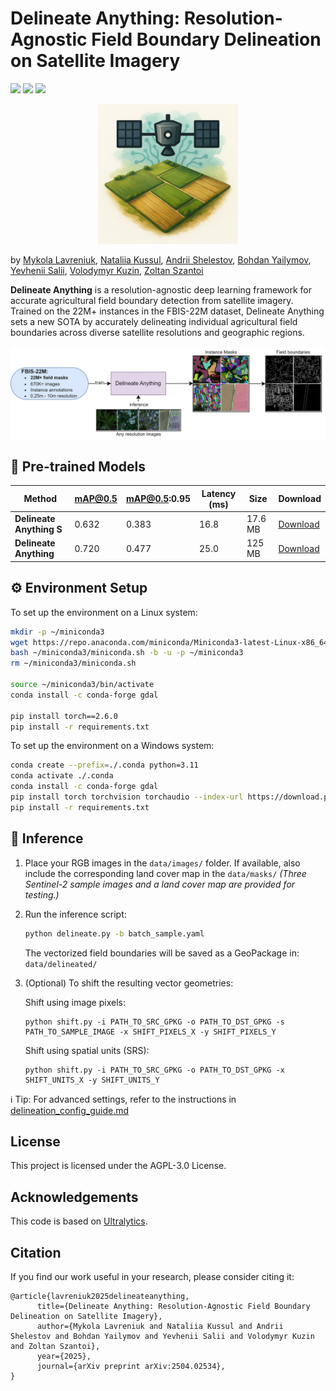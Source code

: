 # Delineate Anything: Resolution-Agnostic Field Boundary Delineation on Satellite Imagery
<a href='https://lavreniuk.github.io/Delineate-Anything/'><img src='https://img.shields.io/badge/Project-Page-Green'></a>
<a href='https://arxiv.org/abs/2504.02534'><img src='https://img.shields.io/badge/Paper-Arxiv-red'></a>
<a href=' https://delineate-anything.projects.earthengine.app/view/ua2024fields'><img src='https://img.shields.io/badge/Map-UA_Fields_2024-blue'></a>


<p align="center">
  <img src="figs/logo.jpg" alt="intro" width="224"/>
</p>


by [Mykola Lavreniuk](https://scholar.google.com/citations?hl=en&user=-oFR-RYAAAAJ), [Nataliia Kussul](https://scholar.google.com/citations?user=e3TWBuwAAAAJ&hl=en), [Andrii Shelestov](https://scholar.google.com/citations?user=tqoQKZAAAAAJ&hl=en), [Bohdan Yailymov](https://scholar.google.com/citations?user=XaN-oukAAAAJ&hl=en), [Yevhenii Salii](https://scholar.google.com/citations?user=4jgAsBIAAAAJ&hl=en), [Volodymyr Kuzin](https://www.researchgate.net/profile/Volodymyr-Kuzin), [Zoltan Szantoi](https://scholar.google.com/citations?user=P_pyhi8AAAAJ&hl=en)

**Delineate Anything** is a resolution-agnostic deep learning framework for accurate agricultural field boundary detection from satellite imagery. Trained on the 22M+ instances in the FBIS-22M dataset, Delineate Anything sets a new SOTA by accurately delineating individual agricultural field boundaries across diverse satellite resolutions and geographic regions.

![intro](figs/intro.jpg)

## 🔗 Pre-trained Models

| Method                 | mAP@0.5 | mAP@0.5:0.95 | Latency (ms) | Size     | Download |
|------------------------|---------|--------------|--------------|----------|----------|
| **Delineate Anything S** | 0.632   | 0.383        | 16.8         | 17.6 MB  | [Download](https://huggingface.co/MykolaL/DelineateAnything/resolve/main/DelineateAnything-S.pt?download=true) |
| **Delineate Anything**   | 0.720   | 0.477        | 25.0         | 125 MB   | [Download](https://huggingface.co/MykolaL/DelineateAnything/resolve/main/DelineateAnything.pt?download=true) |

## ⚙️ Environment Setup

To set up the environment on a Linux system:

```bash
mkdir -p ~/miniconda3
wget https://repo.anaconda.com/miniconda/Miniconda3-latest-Linux-x86_64.sh -O ~/miniconda3/miniconda.sh
bash ~/miniconda3/miniconda.sh -b -u -p ~/miniconda3
rm ~/miniconda3/miniconda.sh

source ~/miniconda3/bin/activate
conda install -c conda-forge gdal

pip install torch==2.6.0
pip install -r requirements.txt
```

To set up the environment on a Windows system:

```bash
conda create --prefix=./.conda python=3.11
conda activate ./.conda
conda install -c conda-forge gdal
pip install torch torchvision torchaudio --index-url https://download.pytorch.org/whl/cu128
pip install -r requirements.txt
```



## 🚀 Inference

1. Place your RGB images in the `data/images/` folder. If available, also include the corresponding land cover map in the `data/masks/`
   _(Three Sentinel-2 sample images and a land cover map are provided for testing.)_

2. Run the inference script:

   ```bash
   python delineate.py -b batch_sample.yaml
   ```
   
   The vectorized field boundaries will be saved as a GeoPackage in:
   ```data/delineated/```

3. (Optional) To shift the resulting vector geometries:
   
   Shift using image pixels:
   ```
   python shift.py -i PATH_TO_SRC_GPKG -o PATH_TO_DST_GPKG -s PATH_TO_SAMPLE_IMAGE -x SHIFT_PIXELS_X -y SHIFT_PIXELS_Y
   ```
   Shift using spatial units (SRS):
   ```
   python shift.py -i PATH_TO_SRC_GPKG -o PATH_TO_DST_GPKG -x SHIFT_UNITS_X -y SHIFT_UNITS_Y
   ```

ℹ️ Tip: For advanced settings, refer to the instructions in [delineation_config_guide.md](delineation_config_guide.md)


## License
This project is licensed under the AGPL-3.0 License.

## Acknowledgements
This code is based on [Ultralytics](https://github.com/ultralytics/ultralytics).

## Citation
If you find our work useful in your research, please consider citing it:
```
@article{lavreniuk2025delineateanything,
      title={Delineate Anything: Resolution-Agnostic Field Boundary Delineation on Satellite Imagery}, 
      author={Mykola Lavreniuk and Nataliia Kussul and Andrii Shelestov and Bohdan Yailymov and Yevhenii Salii and Volodymyr Kuzin and Zoltan Szantoi},
      year={2025},
      journal={arXiv preprint arXiv:2504.02534},
}
```
